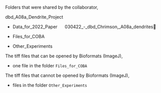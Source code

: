 
Folders that were shared by the collaborator, 

dbd_A08a_Dendrite_Project 
* Data_for_2022_Paper
&nbsp;&nbsp;&nbsp;&nbsp; 030422_-_dbd_Chrimson,_A08a_dendrites

* Files_for_COBA
* Other_Experiments

The tiff files that can be opened by Bioformats (ImageJ), 

* one file in the folder `Files_for_COBA`

The tiff files that cannot be opened by Bioformats (ImageJ), 

* files in the folder `Other_Experiments`

